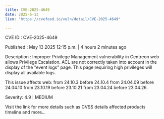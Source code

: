```yaml
---
title: CVE-2025-4649
date: 2025-5-13
lien: "https://cvefeed.io/vuln/detail/CVE-2025-4649"

---
```


CVE ID : CVE-2025-4649

Published :  May 13
2025
12:15 p.m. | 4 hours
2 minutes ago

Description : Improper Privilege Management vulnerability in Centreon web allows Privilege Escalation.
ACL are not correctly taken into account in the display of the "event logs" page. This page requiring
high privileges
will display all available logs.


This issue affects web: from 24.10.3 before 24.10.4
from 24.04.09 before 24.04.10
from 23.10.19 before 23.10.21
from 23.04.24 before 23.04.26.

Severity: 4.9 | MEDIUM

Visit the link for more details
such as CVSS details
affected products
timeline
and more...
